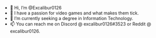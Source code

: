 - 👋 Hi, I’m @Excalibur0126
- 👀 I have a passion for video games and what makes them tick.
- 🌱 I’m currently seeking a degree in Information Technology.
- 📫 You can reach me on Discord @ excalibur0126#3523 or Reddit @ excalibur0126.

<!---
Excalibur0126/Excalibur0126 is a ✨ special ✨ repository because its `README.md` (this file) appears on your GitHub profile.
You can click the Preview link to take a look at your changes.
--->
